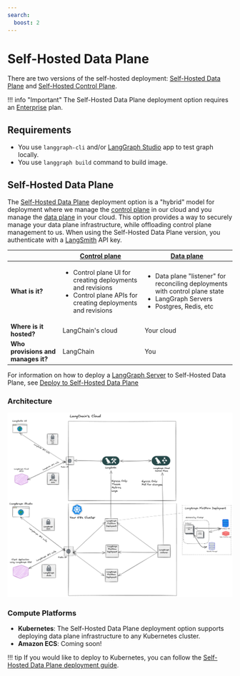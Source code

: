 ```yaml
---
search:
  boost: 2
---
```


# Self-Hosted Data Plane

There are two versions of the self-hosted deployment: [Self-Hosted Data Plane](./deployment_options.md#self-hosted-data-plane) and [Self-Hosted Control Plane](./deployment_options.md#self-hosted-control-plane).

!!! info "Important"
    The Self-Hosted Data Plane deployment option requires an [Enterprise](plans.md) plan.

## Requirements

- You use `langgraph-cli` and/or [LangGraph Studio](./langgraph_studio.md) app to test graph locally.
- You use `langgraph build` command to build image.

## Self-Hosted Data Plane

The [Self-Hosted Data Plane](../cloud/deployment/self_hosted_data_plane.md) deployment option is a "hybrid" model for deployment where we manage the [control plane](./langgraph_control_plane.md) in our cloud and you manage the [data plane](./langgraph_data_plane.md) in your cloud. This option provides a way to securely manage your data plane infrastructure, while offloading control plane management to us. When using the Self-Hosted Data Plane version, you authenticate with a [LangSmith](https://smith.langchain.com/) API key.

|                   | [Control plane](../concepts/langgraph_control_plane.md) | [Data plane](../concepts/langgraph_data_plane.md) |
|-------------------|-------------------|------------|
| **What is it?** | <ul><li>Control plane UI for creating deployments and revisions</li><li>Control plane APIs for creating deployments and revisions</li></ul> | <ul><li>Data plane "listener" for reconciling deployments with control plane state</li><li>LangGraph Servers</li><li>Postgres, Redis, etc</li></ul> |
| **Where is it hosted?** | LangChain's cloud | Your cloud |
| **Who provisions and manages it?** | LangChain | You |

For information on how to deploy a [LangGraph Server](../concepts/langgraph_server.md) to Self-Hosted Data Plane, see [Deploy to Self-Hosted Data Plane](../cloud/deployment/self_hosted_data_plane.md)

### Architecture

![Self-Hosted Data Plane Architecture](./img/self_hosted_data_plane_architecture.png)

### Compute Platforms

- **Kubernetes**: The Self-Hosted Data Plane deployment option supports deploying data plane infrastructure to any Kubernetes cluster.
- **Amazon ECS**: Coming soon!

!!! tip
    If you would like to deploy to Kubernetes, you can follow the [Self-Hosted Data Plane deployment guide](../cloud/deployment/self_hosted_data_plane.md).